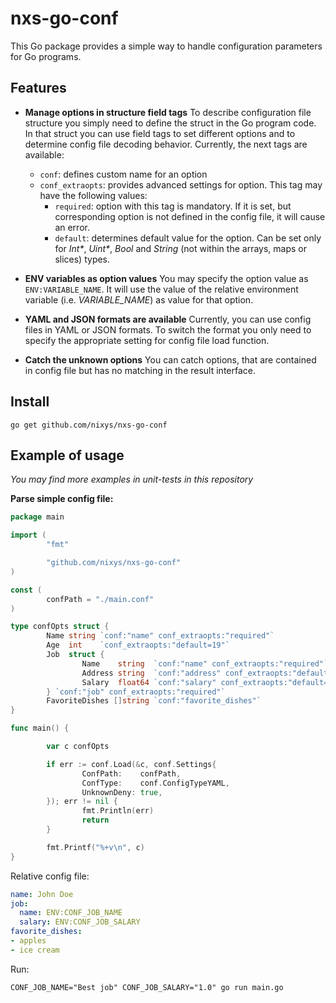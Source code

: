 # nxs-go-conf

This Go package provides a simple way to handle configuration parameters for Go programs.

## Features

- **Manage options in structure field tags**
  To describe configuration file structure you simply need to define the struct in the Go program code. In that struct you can use field tags to set different options and to determine config file decoding behavior. Currently, the next tags are available:
  - `conf`: defines custom name for an option
  - `conf_extraopts`: provides advanced settings for option. This tag may have the following values:
    - `required`: option with this tag is mandatory. If it is set, but corresponding option is not defined in the config file, it will cause an error.
    - `default`: determines default value for the option. Can be set only for _Int*_, _Uint*_, _Bool_ and _String_ (not within the arrays, maps or slices) types.

- **ENV variables as option values**
  You may specify the option value as `ENV:VARIABLE_NAME`. It will use the value of the relative environment variable (i.e. _VARIABLE_NAME_) as value for that option.

- **YAML and JSON formats are available**
  Currently, you can use config files in YAML or JSON formats. To switch the format you only need to specify the appropriate setting for config file load function.

- **Catch the unknown options**
  You can catch options, that are contained in config file but has no matching in the result interface.

## Install

```
go get github.com/nixys/nxs-go-conf
```

## Example of usage

*You may find more examples in unit-tests in this repository*

**Parse simple config file:**

```go
package main

import (
        "fmt"

        "github.com/nixys/nxs-go-conf"
)

const (
        confPath = "./main.conf"
)

type confOpts struct {
        Name string `conf:"name" conf_extraopts:"required"`
        Age  int    `conf_extraopts:"default=19"`
        Job  struct {
                Name    string  `conf:"name" conf_extraopts:"required"`
                Address string  `conf:"address" conf_extraopts:"default=Some Address"`
                Salary  float64 `conf:"salary" conf_extraopts:"default=1.3"`
        } `conf:"job" conf_extraopts:"required"`
        FavoriteDishes []string `conf:"favorite_dishes"`
}

func main() {

        var c confOpts

        if err := conf.Load(&c, conf.Settings{
                ConfPath:    confPath,
                ConfType:    conf.ConfigTypeYAML,
                UnknownDeny: true,
        }); err != nil {
                fmt.Println(err)
                return
        }

        fmt.Printf("%+v\n", c)
}
```

Relative config file:
```yaml
name: John Doe
job:
  name: ENV:CONF_JOB_NAME
  salary: ENV:CONF_JOB_SALARY
favorite_dishes:
- apples
- ice cream
```

Run:

```
CONF_JOB_NAME="Best job" CONF_JOB_SALARY="1.0" go run main.go
```
